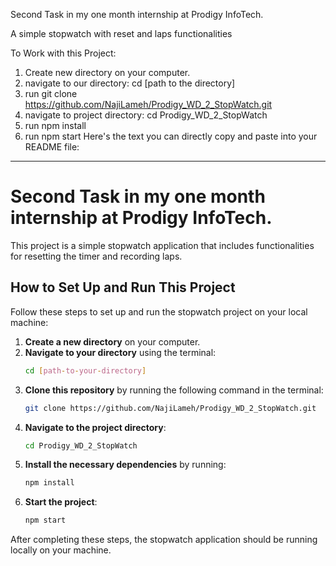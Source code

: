 Second Task in my one month internship at Prodigy InfoTech.

A simple stopwatch with reset and laps functionalities

To Work with this Project:
1. Create new directory on your computer.
2. navigate to our directory: cd [path to the directory]
3. run git clone https://github.com/NajiLameh/Prodigy_WD_2_StopWatch.git
4. navigate to project directory: cd Prodigy_WD_2_StopWatch
5. run npm install
6. run npm start
Here's the text you can directly copy and paste into your README file:

---

# Second Task in my one month internship at Prodigy InfoTech.

This project is a simple stopwatch application that includes functionalities for resetting the timer and recording laps.

## How to Set Up and Run This Project

Follow these steps to set up and run the stopwatch project on your local machine:

1. **Create a new directory** on your computer.
2. **Navigate to your directory** using the terminal:
   ```bash
   cd [path-to-your-directory]
   ```
3. **Clone this repository** by running the following command in the terminal:
   ```bash
   git clone https://github.com/NajiLameh/Prodigy_WD_2_StopWatch.git
   ```
4. **Navigate to the project directory**:
   ```bash
   cd Prodigy_WD_2_StopWatch
   ```
5. **Install the necessary dependencies** by running:
   ```bash
   npm install
   ```
6. **Start the project**:
   ```bash
   npm start
   ```

After completing these steps, the stopwatch application should be running locally on your machine.
